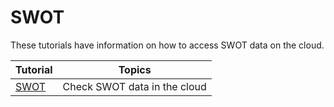 # SWOT

These tutorials have information on how to access SWOT data on the cloud.

| Tutorial | Topics |
| -  | - |
| [SWOT](SWOT/swot_direct_s3.ipynb) | Check SWOT data in the cloud |
